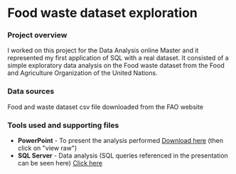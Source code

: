 # Food waste dataset exploration

### Project overview

I worked on this project for the Data Analysis online Master and it represented my first application of SQL with a real dataset.
It consisted of a simple exploratory data analysis on the Food waste dataset from the Food and Agriculture Organization of the United Nations.

### Data sources

Food and waste dataset csv file downloaded from the FAO website

### Tools used and supporting files

- **PowerPoint** - To present the analysis performed [Download here](https://github.com/fabiooperti/Fabio-Operti---Data-analytics-project/blob/main/SQL%20project/Food%20waste/SQL%20project%20-%20Food%20waste%20dataset%20analysis.pptx)
(then click on "view raw")
- **SQL Server** - Data analysis (SQL queries referenced in the presentation can be seen here) [Click here](https://github.com/fabiooperti/Fabio-Operti---Data-analytics-project/blob/main/SQL%20project/Food%20waste/SQL%20scripts.md)

